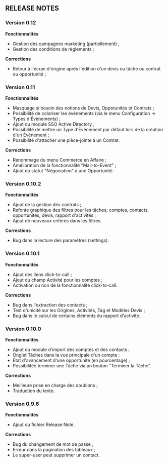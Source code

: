 ## RELEASE NOTES

### Version 0.12

**Fonctionnalités**
 * Gestion des campagnes marketing (partiellement) ;
 * Gestion des conditions de règlements ;

**Corrections**
 * Retour à l'écran d'origine après l'édition d'un devis ou tâche ou contrat ou opportunité ;

### Version 0.11

**Fonctionnalités**
 * Masquage si besoin des notions de Devis, Oppotunités et Contrats ;
 * Possibilité de coloriser les évènements (via le menu Configuration -> Types d'Évènements) ;
 * Ajout du module SSO Active Directory ;
 * Possibilité de mettre un Type d'Évènement par défaut lors de la création d'un Évènement ;
 * Possibilité d'attacher une pièce-jointe à un Contrat.

**Corrections**
 * Renommage du menu Commerce en Affaire ;
 * Amélioration de la fonctionnalité "Mail-to-Event" ;
 * Ajout du statut "Négociation" à une Opportunité.

### Version 0.10.2

**Fonctionnalités**
 * Ajout de la gestion des contrats ;
 * Refonte graphique des filtres pour les tâches, comptes, contacts, opportunités, devis, rapport d'activités ;
 * Ajout de nouveaux critères dans les filtres.

**Corrections**
 * Bug dans la lecture des paramètres (settings).

### Version 0.10.1

**Fonctionnalités**
 * Ajout des liens click-to-call ;
 * Ajout du champ Activité pour les comptes ;
 * Activation ou non de la fonctionnalité click-to-call.
 
**Corrections**
 * Bug dans l'extraction des contacts ;
 * Test d'unicité sur les Origines, Activités, Tag et Modèles Devis ;
 * Bug dans le calcul de certains éléments du rapport d'activité.

### Version 0.10.0

**Fonctionnalités**
 * Ajout du module d'import des comptes et des contacts ;
 * Onglet Tâches dans la vue principale d'un compte ;
 * État d'avancement d'une opportunité (en pourcentage) ;
 * Possibilitée terminer une Tâche via un bouton "Terminer la Tâche".
 
**Corrections**
 * Meilleure prise en charge des doublons ;
 * Traduction du texte.
 
### Version 0.9.6

**Fonctionnalités**
 * Ajout du fichier Release Note.

**Corrections**
 * Bug du changement de mot de passe ;
 * Erreur dans la pagination des tableaux ;
 * Le super-user peut supprimer un contact.